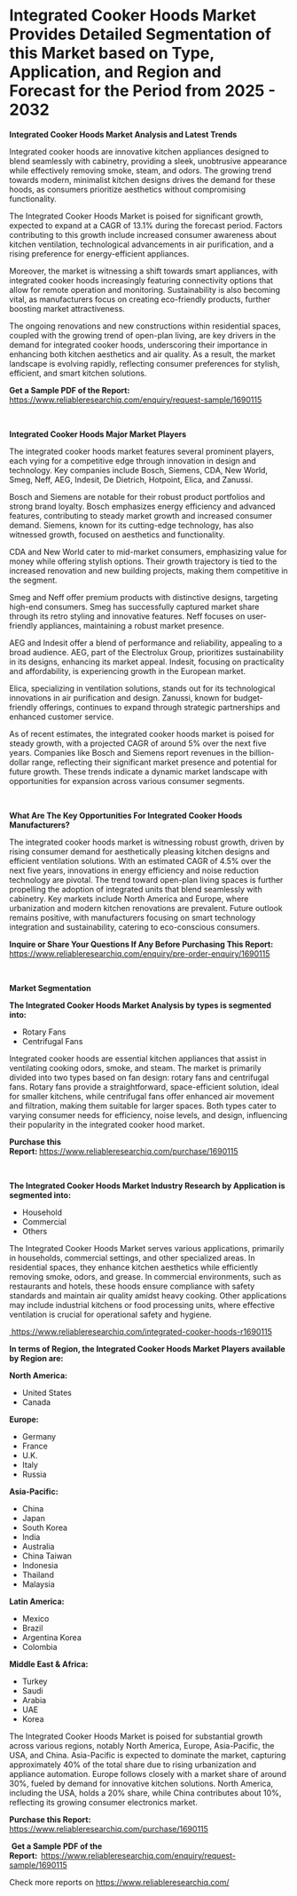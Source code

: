 <p><h1>Integrated Cooker Hoods Market Provides Detailed Segmentation of this Market based on Type, Application, and Region and Forecast for the Period from 2025 - 2032</h1></p><p><strong>Integrated Cooker Hoods Market Analysis and Latest Trends</strong></p>
<p><p>Integrated cooker hoods are innovative kitchen appliances designed to blend seamlessly with cabinetry, providing a sleek, unobtrusive appearance while effectively removing smoke, steam, and odors. The growing trend towards modern, minimalist kitchen designs drives the demand for these hoods, as consumers prioritize aesthetics without compromising functionality. </p><p>The Integrated Cooker Hoods Market is poised for significant growth, expected to expand at a CAGR of 13.1% during the forecast period. Factors contributing to this growth include increased consumer awareness about kitchen ventilation, technological advancements in air purification, and a rising preference for energy-efficient appliances. </p><p>Moreover, the market is witnessing a shift towards smart appliances, with integrated cooker hoods increasingly featuring connectivity options that allow for remote operation and monitoring. Sustainability is also becoming vital, as manufacturers focus on creating eco-friendly products, further boosting market attractiveness. </p><p>The ongoing renovations and new constructions within residential spaces, coupled with the growing trend of open-plan living, are key drivers in the demand for integrated cooker hoods, underscoring their importance in enhancing both kitchen aesthetics and air quality. As a result, the market landscape is evolving rapidly, reflecting consumer preferences for stylish, efficient, and smart kitchen solutions.</p></p>
<p><strong>Get a Sample PDF of the Report:&nbsp;</strong> <a href="https://www.reliableresearchiq.com/enquiry/request-sample/1690115?utm_campaign=2754&utm_medium=2&utm_source=Github&utm_content=ia&utm_term=10042025&utm_id=integrated-cooker-hoods">https://www.reliableresearchiq.com/enquiry/request-sample/1690115</a></p>
<p>&nbsp;</p>
<p><strong>Integrated Cooker Hoods Major Market Players</strong></p>
<p><p>The integrated cooker hoods market features several prominent players, each vying for a competitive edge through innovation in design and technology. Key companies include Bosch, Siemens, CDA, New World, Smeg, Neff, AEG, Indesit, De Dietrich, Hotpoint, Elica, and Zanussi.</p><p>Bosch and Siemens are notable for their robust product portfolios and strong brand loyalty. Bosch emphasizes energy efficiency and advanced features, contributing to steady market growth and increased consumer demand. Siemens, known for its cutting-edge technology, has also witnessed growth, focused on aesthetics and functionality.</p><p>CDA and New World cater to mid-market consumers, emphasizing value for money while offering stylish options. Their growth trajectory is tied to the increased renovation and new building projects, making them competitive in the segment. </p><p>Smeg and Neff offer premium products with distinctive designs, targeting high-end consumers. Smeg has successfully captured market share through its retro styling and innovative features. Neff focuses on user-friendly appliances, maintaining a robust market presence.</p><p>AEG and Indesit offer a blend of performance and reliability, appealing to a broad audience. AEG, part of the Electrolux Group, prioritizes sustainability in its designs, enhancing its market appeal. Indesit, focusing on practicality and affordability, is experiencing growth in the European market.</p><p>Elica, specializing in ventilation solutions, stands out for its technological innovations in air purification and design. Zanussi, known for budget-friendly offerings, continues to expand through strategic partnerships and enhanced customer service.</p><p>As of recent estimates, the integrated cooker hoods market is poised for steady growth, with a projected CAGR of around 5% over the next five years. Companies like Bosch and Siemens report revenues in the billion-dollar range, reflecting their significant market presence and potential for future growth. These trends indicate a dynamic market landscape with opportunities for expansion across various consumer segments.</p></p>
<p>&nbsp;</p>
<p><strong>What Are The Key Opportunities For Integrated Cooker Hoods Manufacturers?</strong></p>
<p><p>The integrated cooker hoods market is witnessing robust growth, driven by rising consumer demand for aesthetically pleasing kitchen designs and efficient ventilation solutions. With an estimated CAGR of 4.5% over the next five years, innovations in energy efficiency and noise reduction technology are pivotal. The trend toward open-plan living spaces is further propelling the adoption of integrated units that blend seamlessly with cabinetry. Key markets include North America and Europe, where urbanization and modern kitchen renovations are prevalent. Future outlook remains positive, with manufacturers focusing on smart technology integration and sustainability, catering to eco-conscious consumers.</p></p>
<p><strong>Inquire or Share Your Questions If Any Before Purchasing This Report:</strong> <a href="https://www.reliableresearchiq.com/enquiry/pre-order-enquiry/1690115?utm_campaign=2754&utm_medium=2&utm_source=Github&utm_content=ia&utm_term=10042025&utm_id=integrated-cooker-hoods">https://www.reliableresearchiq.com/enquiry/pre-order-enquiry/1690115</a></p>
<p>&nbsp;</p>
<p><strong>Market Segmentation</strong></p>
<p><strong>The Integrated Cooker Hoods Market Analysis by types is segmented into:</strong></p>
<p><ul><li>Rotary Fans</li><li>Centrifugal Fans</li></ul></p>
<p><p>Integrated cooker hoods are essential kitchen appliances that assist in ventilating cooking odors, smoke, and steam. The market is primarily divided into two types based on fan design: rotary fans and centrifugal fans. Rotary fans provide a straightforward, space-efficient solution, ideal for smaller kitchens, while centrifugal fans offer enhanced air movement and filtration, making them suitable for larger spaces. Both types cater to varying consumer needs for efficiency, noise levels, and design, influencing their popularity in the integrated cooker hood market.</p></p>
<p><strong>Purchase this Report:&nbsp;</strong><a href="https://www.reliableresearchiq.com/purchase/1690115?utm_campaign=2754&utm_medium=2&utm_source=Github&utm_content=ia&utm_term=10042025&utm_id=integrated-cooker-hoods">https://www.reliableresearchiq.com/purchase/1690115</a></p>
<p>&nbsp;</p>
<p><strong>The Integrated Cooker Hoods Market Industry Research by Application is segmented into:</strong></p>
<p><ul><li>Household</li><li>Commercial</li><li>Others</li></ul></p>
<p><p>The Integrated Cooker Hoods Market serves various applications, primarily in households, commercial settings, and other specialized areas. In residential spaces, they enhance kitchen aesthetics while efficiently removing smoke, odors, and grease. In commercial environments, such as restaurants and hotels, these hoods ensure compliance with safety standards and maintain air quality amidst heavy cooking. Other applications may include industrial kitchens or food processing units, where effective ventilation is crucial for operational safety and hygiene.</p></p>
<p><a href="https://www.reliableresearchiq.com/integrated-cooker-hoods-r1690115?utm_campaign=2754&utm_medium=2&utm_source=Github&utm_content=ia&utm_term=10042025&utm_id=integrated-cooker-hoods">&nbsp;https://www.reliableresearchiq.com/integrated-cooker-hoods-r1690115</a></p>
<p><strong>In terms of Region, the Integrated Cooker Hoods Market Players available by Region are:</strong></p>
<p>
    <p> <strong> North America: </strong>
        <ul>
            <li>United States</li>
            <li>Canada</li>
        </ul>
        </p> 
    <p> <strong> Europe: </strong>
        <ul>
            <li>Germany</li>
            <li>France</li>
            <li>U.K.</li>
            <li>Italy</li>
            <li>Russia</li>
        </ul>
        </p> 
    <p> <strong> Asia-Pacific: </strong>
        <ul>
            <li>China</li>
            <li>Japan</li>
            <li>South Korea</li>
            <li>India</li>
            <li>Australia</li>
            <li>China Taiwan</li>
            <li>Indonesia</li>
            <li>Thailand</li>
            <li>Malaysia</li>
        </ul>
        </p> 
    <p> <strong> Latin America: </strong>
        <ul>
            <li>Mexico</li>
            <li>Brazil</li>
            <li>Argentina Korea</li>
            <li>Colombia</li>
        </ul>
        </p> 
    <p> <strong> Middle East & Africa: </strong>
        <ul>
            <li>Turkey</li>
            <li>Saudi</li>
            <li>Arabia</li>
            <li>UAE</li>
            <li>Korea</li>
        </ul>
    </p>
    </p>
<p><p>The Integrated Cooker Hoods Market is poised for substantial growth across various regions, notably North America, Europe, Asia-Pacific, the USA, and China. Asia-Pacific is expected to dominate the market, capturing approximately 40% of the total share due to rising urbanization and appliance automation. Europe follows closely with a market share of around 30%, fueled by demand for innovative kitchen solutions. North America, including the USA, holds a 20% share, while China contributes about 10%, reflecting its growing consumer electronics market.</p></p>
<p><strong>Purchase this Report: </strong><a href="https://www.reliableresearchiq.com/purchase/1690115?utm_campaign=2754&utm_medium=2&utm_source=Github&utm_content=ia&utm_term=10042025&utm_id=integrated-cooker-hoods">https://www.reliableresearchiq.com/purchase/1690115</a></p>
<p>&nbsp;<strong>Get a Sample PDF of the Report:&nbsp;&nbsp;</strong><a href="https://www.reliableresearchiq.com/enquiry/request-sample/1690115?utm_campaign=2754&utm_medium=2&utm_source=Github&utm_content=ia&utm_term=10042025&utm_id=integrated-cooker-hoods">https://www.reliableresearchiq.com/enquiry/request-sample/1690115</a></p>
<p><strong></strong></p>
<p>Check more reports on <a href="https://www.reliableresearchiq.com/?utm_campaign=2754&utm_medium=2&utm_source=Github&utm_content=ia&utm_term=10042025&utm_id=integrated-cooker-hoods">https://www.reliableresearchiq.com/</a></p>